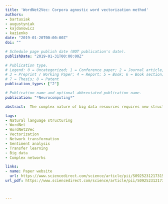 ```yaml
---
title: 'WordNet2Vec: Corpora agnostic word vectorization method'
authors:
- bartusiak
- augustyniak
- kajdanowicz
- kazienko
date: "2019-01-20T00:00:00Z"
doi: ""

# Schedule page publish date (NOT publication's date).
publishDate: "2019-01-31T00:00:00Z"

# Publication type.
# Legend: 0 = Uncategorized; 1 = Conference paper; 2 = Journal article;
# 3 = Preprint / Working Paper; 4 = Report; 5 = Book; 6 = Book section;
# 7 = Thesis; 8 = Patent
publication_types: ["2"]

# Publication name and optional abbreviated publication name.
publication: "*Neurocomputing*"

abstract:  The complex nature of big data resources requires new structuring methods, especially for textual content. WordNet is a good knowledge source for the comprehensive abstraction of natural language as it offers good implementation for many languages. Since WordNet embeds natural language in the form of a complex network, a transformation mechanism, WordNet2Vec, is proposed in this paper. This creates vectors for each word from WordNet. These vectors encapsulate a general position — the role of a given word related to all other words in the given natural language. Any list or set of such vectors contains knowledge about the context of its components within the whole language. This type of word representation can be easily applied to many analytic tasks such as classification or clustering. The usefulness of the WordNet2Vec method is demonstrated in sentiment analysis including the classification of an Amazon opinion text dataset with transfer learning.

tags:
- Natural language structuring
- WordNet
- WordNet2Vec
- Vectorization
- Network transformation
- Sentiment analysis
- Transfer learning
- Big data
- Complex networks

links:
- name: Paper website
  url: https://www.sciencedirect.com/science/article/pii/S0925231217315217
url_pdf: https://www.sciencedirect.com/science/article/pii/S0925231217315217



---
```


